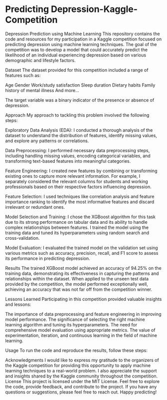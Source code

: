 # Predicting Depression-Kaggle-Competition
Depression Prediction using Machine Learning
This repository contains the code and resources for my participation in a Kaggle competition focused on predicting depression using machine learning techniques. The goal of the competition was to develop a model that could accurately predict the likelihood of an individual experiencing depression based on various demographic and lifestyle factors.

Dataset
The dataset provided for this competition included a range of features such as:

Age
Gender
Work/study satisfaction
Sleep duration
Dietary habits
Family history of mental illness
And more...

The target variable was a binary indicator of the presence or absence of depression.

Approach
My approach to tackling this problem involved the following steps:

Exploratory Data Analysis (EDA): I conducted a thorough analysis of the dataset to understand the distribution of features, identify missing values, and explore any patterns or correlations.

Data Preprocessing: I performed necessary data preprocessing steps, including handling missing values, encoding categorical variables, and transforming text-based features into meaningful categories.

Feature Engineering: I created new features by combining or transforming existing ones to capture more relevant information. For example, I separately considered the relevant columns for students and working professionals based on their respective factors influencing depression.

Feature Selection: I used techniques like correlation analysis and feature importance ranking to identify the most informative features and discard irrelevant or redundant ones.

Model Selection and Training: I chose the XGBoost algorithm for this task due to its strong performance on tabular data and its ability to handle complex relationships between features. I trained the model using the training data and tuned its hyperparameters using random search and cross-validation.

Model Evaluation: I evaluated the trained model on the validation set using various metrics such as accuracy, precision, recall, and F1 score to assess its performance in predicting depression.

Results
The trained XGBoost model achieved an accuracy of 94.25% on the training data, demonstrating its effectiveness in capturing the patterns and relationships within the dataset. When applied to the unseen test data provided by the competition, the model performed exceptionally well, achieving an accuracy that was not far off from the competition winner.

Lessons Learned
Participating in this competition provided valuable insights and lessons:

The importance of data preprocessing and feature engineering in improving model performance.
The significance of selecting the right machine learning algorithm and tuning its hyperparameters.
The need for comprehensive model evaluation using appropriate metrics.
The value of experimentation, iteration, and continuous learning in the field of machine learning.

Usage
To run the code and reproduce the results, follow these steps:

Acknowledgments
I would like to express my gratitude to the organizers of the Kaggle competition for providing this opportunity to apply machine learning techniques to a real-world problem. I also appreciate the support and insights shared by the Kaggle community throughout the competition.
License
This project is licensed under the MIT License.
Feel free to explore the code, provide feedback, and contribute to the project. If you have any questions or suggestions, please feel free to reach out.
Happy predicting!
